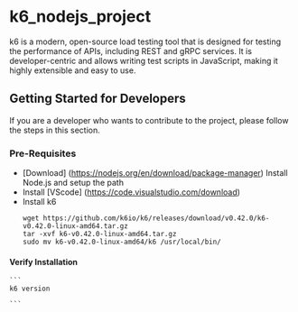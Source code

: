 # k6_nodejs_project

k6 is a modern, open-source load testing tool that is designed for testing the performance of APIs, including REST and gRPC services. It is developer-centric and allows writing test scripts in JavaScript, making it highly extensible and easy to use.

## Getting Started for Developers

If you are a developer who wants to contribute to the project, please follow the steps in this section.

### Pre-Requisites

- [Download] (https://nodejs.org/en/download/package-manager) Install Node.js and setup the path
- Install [VScode] (https://code.visualstudio.com/download)
- Install k6 
   ```
   wget https://github.com/k6io/k6/releases/download/v0.42.0/k6-v0.42.0-linux-amd64.tar.gz
   tar -xvf k6-v0.42.0-linux-amd64.tar.gz
   sudo mv k6-v0.42.0-linux-amd64/k6 /usr/local/bin/

   ```
#### Verify Installation
    ```
    k6 version
    
    ```
